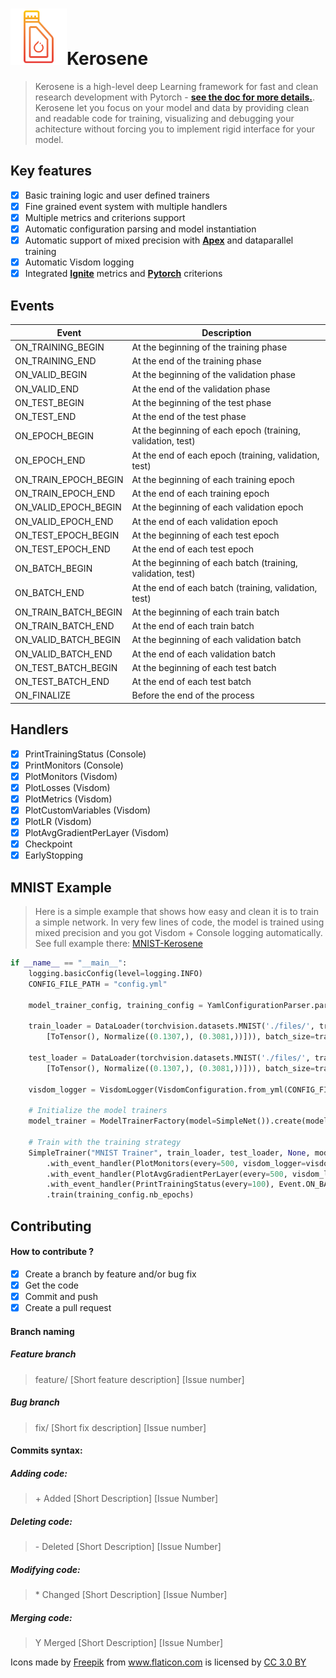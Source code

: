 #  <img src="/icons/oil.png" width="90" vertical-align="bottom">Kerosene
> Kerosene is a high-level deep Learning framework for fast and clean research development with Pytorch - <b>[see the doc for more details.](https://kerosene.readthedocs.io/en/latest/)</b>. Kerosene let you focus on your model and data by providing clean and readable code for training, visualizing and debugging your achitecture without forcing you to implement rigid interface for your model.

## Key features
- [X] Basic training logic and user defined trainers
- [X] Fine grained event system with multiple handlers
- [X] Multiple metrics and criterions support
- [X] Automatic configuration parsing and model instantiation
- [X] Automatic support of mixed precision with <b>[Apex](https://github.com/NVIDIA/apex)</b> and dataparallel training
- [X] Automatic Visdom logging
- [X] Integrated <b>[Ignite](https://github.com/pytorch/ignite)</b> metrics and <b>[Pytorch](https://github.com/pytorch/pytorch)</b> criterions

## Events

| Event  | Description |
| ------------- | ------------- |
| ON_TRAINING_BEGIN  | At the beginning of the training phase  |
| ON_TRAINING_END  | At the end of the training phase  |
| ON_VALID_BEGIN  | At the beginning of the validation phase  |
| ON_VALID_END   | At the end of the validation phase  |
| ON_TEST_BEGIN  | At the beginning of the test phase  |
| ON_TEST_END   | At the end of the test phase  |
| ON_EPOCH_BEGIN  | At the beginning of each epoch (training, validation, test)   |
| ON_EPOCH_END   | At the end of each epoch (training, validation, test)   |
| ON_TRAIN_EPOCH_BEGIN   | At the beginning of each training epoch |
| ON_TRAIN_EPOCH_END   | At the end of each training epoch  |
| ON_VALID_EPOCH_BEGIN   | At the beginning of each validation epoch   |
| ON_VALID_EPOCH_END   | At the end of each validation epoch  |
| ON_TEST_EPOCH_BEGIN   | At the beginning of each test epoch   |
| ON_TEST_EPOCH_END | At the end of each test epoch  |
| ON_BATCH_BEGIN   | At the beginning of each batch (training, validation, test)  |
| ON_BATCH_END  | At the end of each batch (training, validation, test)   |
| ON_TRAIN_BATCH_BEGIN   | At the beginning of each train batch   |
| ON_TRAIN_BATCH_END   | At the end of each train batch  |
| ON_VALID_BATCH_BEGIN  | At the beginning of each validation batch   |
| ON_VALID_BATCH_END  | At the end of each validation batch  |
| ON_TEST_BATCH_BEGIN   | At the beginning of each test batch   |
| ON_TEST_BATCH_END   | At the end of each test batch  |
| ON_FINALIZE   | Before the end of the process  |

## Handlers
- [X] PrintTrainingStatus (Console)
- [X] PrintMonitors (Console)
- [X] PlotMonitors (Visdom)
- [X] PlotLosses (Visdom)
- [X] PlotMetrics (Visdom)
- [X] PlotCustomVariables (Visdom)
- [X] PlotLR (Visdom)
- [X] PlotAvgGradientPerLayer (Visdom)
- [X] Checkpoint 
- [X] EarlyStopping

## MNIST Example
 > Here is a simple example that shows how easy and clean it is to train a simple network. In very few lines of code, the model is trained using mixed precision and you got Visdom + Console logging automatically. See full example there: [MNIST-Kerosene](https://github.com/banctilrobitaille/kerosene-mnist)
 
```python
if __name__ == "__main__":
    logging.basicConfig(level=logging.INFO)
    CONFIG_FILE_PATH = "config.yml"

    model_trainer_config, training_config = YamlConfigurationParser.parse(CONFIG_FILE_PATH)

    train_loader = DataLoader(torchvision.datasets.MNIST('./files/', train=True, download=True, transform=Compose(
        [ToTensor(), Normalize((0.1307,), (0.3081,))])), batch_size=training_config.batch_size_train, shuffle=True)

    test_loader = DataLoader(torchvision.datasets.MNIST('./files/', train=False, download=True, transform=Compose(
        [ToTensor(), Normalize((0.1307,), (0.3081,))])), batch_size=training_config.batch_size_valid, shuffle=True)

    visdom_logger = VisdomLogger(VisdomConfiguration.from_yml(CONFIG_FILE_PATH))

    # Initialize the model trainers
    model_trainer = ModelTrainerFactory(model=SimpleNet()).create(model_trainer_config)

    # Train with the training strategy
    SimpleTrainer("MNIST Trainer", train_loader, test_loader, None, model_trainer, RunConfiguration(use_amp=False)) \
        .with_event_handler(PlotMonitors(every=500, visdom_logger=visdom_logger), Event.ON_BATCH_END) \
        .with_event_handler(PlotAvgGradientPerLayer(every=500, visdom_logger=visdom_logger), Event.ON_TRAIN_BATCH_END) \
        .with_event_handler(PrintTrainingStatus(every=100), Event.ON_BATCH_END) \
        .train(training_config.nb_epochs)
```

## Contributing

#### How to contribute ?
- [X] Create a branch by feature and/or bug fix
- [X] Get the code
- [X] Commit and push
- [X] Create a pull request

#### Branch naming

##### Feature branch
> feature/ [Short feature description] [Issue number]

##### Bug branch
> fix/ [Short fix description] [Issue number]

#### Commits syntax:

##### Adding code:
> \+ Added [Short Description] [Issue Number]

##### Deleting code:
> \- Deleted [Short Description] [Issue Number]

##### Modifying code:
> \* Changed [Short Description] [Issue Number]

##### Merging code:
> Y Merged [Short Description] [Issue Number]


Icons made by <a href="http://www.flaticon.com/authors/freepik" title="Freepik">Freepik</a> from <a href="http://www.flaticon.com" title="Flaticon">www.flaticon.com</a> is licensed by <a href="http://creativecommons.org/licenses/by/3.0/" title="Creative Commons BY 3.0" target="_blank">CC 3.0 BY</a>
